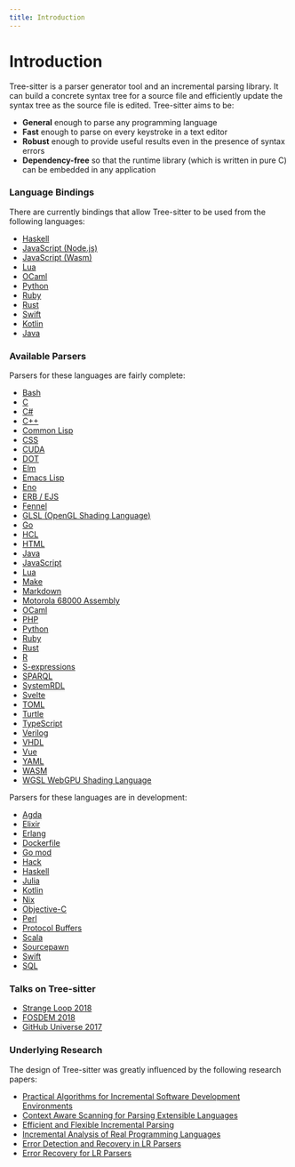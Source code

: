 ```yaml
---
title: Introduction
---
```


# Introduction

Tree-sitter is a parser generator tool and an incremental parsing library. It can build a concrete syntax tree for a source file and efficiently update the syntax tree as the source file is edited. Tree-sitter aims to be:

* **General** enough to parse any programming language
* **Fast** enough to parse on every keystroke in a text editor
* **Robust** enough to provide useful results even in the presence of syntax errors
* **Dependency-free** so that the runtime library (which is written in pure C) can be embedded in any application

### Language Bindings

There are currently bindings that allow Tree-sitter to be used from the following languages:

* [Haskell](https://github.com/tree-sitter/haskell-tree-sitter)
* [JavaScript (Node.js)](https://github.com/tree-sitter/node-tree-sitter)
* [JavaScript (Wasm)](https://github.com/tree-sitter/tree-sitter/tree/master/lib/binding_web)
* [Lua](https://github.com/euclidianAce/ltreesitter)
* [OCaml](https://github.com/returntocorp/ocaml-tree-sitter-core)
* [Python](https://github.com/tree-sitter/py-tree-sitter)
* [Ruby](https://github.com/tree-sitter/ruby-tree-sitter)
* [Rust](https://github.com/tree-sitter/tree-sitter/tree/master/lib/binding_rust)
* [Swift](https://github.com/ChimeHQ/SwiftTreeSitter)
* [Kotlin](https://github.com/oxisto/kotlintree)
* [Java](https://github.com/serenadeai/java-tree-sitter)

### Available Parsers

Parsers for these languages are fairly complete:

* [Bash](https://github.com/tree-sitter/tree-sitter-bash)
* [C](https://github.com/tree-sitter/tree-sitter-c)
* [C#](https://github.com/tree-sitter/tree-sitter-c-sharp)
* [C++](https://github.com/tree-sitter/tree-sitter-cpp)
* [Common Lisp](https://github.com/theHamsta/tree-sitter-commonlisp)
* [CSS](https://github.com/tree-sitter/tree-sitter-css)
* [CUDA](https://github.com/theHamsta/tree-sitter-cuda)
* [DOT](https://github.com/rydesun/tree-sitter-dot)
* [Elm](https://github.com/elm-tooling/tree-sitter-elm)
* [Emacs Lisp](https://github.com/Wilfred/tree-sitter-elisp)
* [Eno](https://github.com/eno-lang/tree-sitter-eno)
* [ERB / EJS](https://github.com/tree-sitter/tree-sitter-embedded-template)
* [Fennel](https://github.com/travonted/tree-sitter-fennel)
* [GLSL (OpenGL Shading Language)](https://github.com/theHamsta/tree-sitter-glsl)
* [Go](https://github.com/tree-sitter/tree-sitter-go)
* [HCL](https://github.com/MichaHoffmann/tree-sitter-hcl)
* [HTML](https://github.com/tree-sitter/tree-sitter-html)
* [Java](https://github.com/tree-sitter/tree-sitter-java)
* [JavaScript](https://github.com/tree-sitter/tree-sitter-javascript)
* [Lua](https://github.com/Azganoth/tree-sitter-lua)
* [Make](https://github.com/alemuller/tree-sitter-make)
* [Markdown](https://github.com/ikatyang/tree-sitter-markdown)
* [Motorola 68000 Assembly](https://github.com/grahambates/tree-sitter-m68k)
* [OCaml](https://github.com/tree-sitter/tree-sitter-ocaml)
* [PHP](https://github.com/tree-sitter/tree-sitter-php)
* [Python](https://github.com/tree-sitter/tree-sitter-python)
* [Ruby](https://github.com/tree-sitter/tree-sitter-ruby)
* [Rust](https://github.com/tree-sitter/tree-sitter-rust)
* [R](https://github.com/r-lib/tree-sitter-r)
* [S-expressions](https://github.com/AbstractMachinesLab/tree-sitter-sexp)
* [SPARQL](https://github.com/BonaBeavis/tree-sitter-sparql)
* [SystemRDL](https://github.com/SystemRDL/tree-sitter-systemrdl)
* [Svelte](https://github.com/Himujjal/tree-sitter-svelte)
* [TOML](https://github.com/ikatyang/tree-sitter-toml)
* [Turtle](https://github.com/BonaBeavis/tree-sitter-turtle)
* [TypeScript](https://github.com/tree-sitter/tree-sitter-typescript)
* [Verilog](https://github.com/tree-sitter/tree-sitter-verilog)
* [VHDL](https://github.com/alemuller/tree-sitter-vhdl)
* [Vue](https://github.com/ikatyang/tree-sitter-vue)
* [YAML](https://github.com/ikatyang/tree-sitter-yaml)
* [WASM](https://github.com/wasm-lsp/tree-sitter-wasm)
* [WGSL WebGPU Shading Language](https://github.com/mehmetoguzderin/tree-sitter-wgsl)

Parsers for these languages are in development:

* [Agda](https://github.com/tree-sitter/tree-sitter-agda)
* [Elixir](https://github.com/elixir-lang/tree-sitter-elixir)
* [Erlang](https://github.com/AbstractMachinesLab/tree-sitter-erlang/)
* [Dockerfile](https://github.com/camdencheek/tree-sitter-dockerfile)
* [Go mod](https://github.com/camdencheek/tree-sitter-go-mod)
* [Hack](https://github.com/slackhq/tree-sitter-hack)
* [Haskell](https://github.com/tree-sitter/tree-sitter-haskell)
* [Julia](https://github.com/tree-sitter/tree-sitter-julia)
* [Kotlin](https://github.com/fwcd/tree-sitter-kotlin)
* [Nix](https://github.com/cstrahan/tree-sitter-nix)
* [Objective-C](https://github.com/jiyee/tree-sitter-objc)
* [Perl](https://github.com/ganezdragon/tree-sitter-perl)
* [Protocol Buffers](https://github.com/mitchellh/tree-sitter-proto)
* [Scala](https://github.com/tree-sitter/tree-sitter-scala)
* [Sourcepawn](https://github.com/nilshelmig/tree-sitter-sourcepawn)
* [Swift](https://github.com/tree-sitter/tree-sitter-swift)
* [SQL](https://github.com/m-novikov/tree-sitter-sql)


### Talks on Tree-sitter

* [Strange Loop 2018](https://www.thestrangeloop.com/2018/tree-sitter---a-new-parsing-system-for-programming-tools.html)
* [FOSDEM 2018](https://www.youtube.com/watch?v=0CGzC_iss-8)
* [GitHub Universe 2017](https://www.youtube.com/watch?v=a1rC79DHpmY)

### Underlying Research

The design of Tree-sitter was greatly influenced by the following research papers:

- [Practical Algorithms for Incremental Software Development Environments](https://www2.eecs.berkeley.edu/Pubs/TechRpts/1997/CSD-97-946.pdf)
- [Context Aware Scanning for Parsing Extensible Languages](https://www-users.cse.umn.edu/~evw/pubs/vanwyk07gpce/vanwyk07gpce.pdf)
- [Efficient and Flexible Incremental Parsing](http://harmonia.cs.berkeley.edu/papers/twagner-parsing.pdf)
- [Incremental Analysis of Real Programming Languages](http://harmonia.cs.berkeley.edu/papers/twagner-glr.pdf)
- [Error Detection and Recovery in LR Parsers](http://what-when-how.com/compiler-writing/bottom-up-parsing-compiler-writing-part-13)
- [Error Recovery for LR Parsers](https://apps.dtic.mil/sti/pdfs/ADA043470.pdf)
